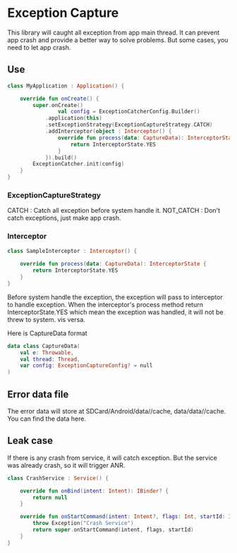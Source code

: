 # Exception Capture

This library will caught all exception from app main thread. It can prevent app crash and provide a better way to solve problems.
But some cases, you need to let app crash.

## Use
```kotlin
class MyApplication : Application() {

    override fun onCreate() {
        super.onCreate()
                val config = ExceptionCatcherConfig.Builder()
            .application(this)
            .setExceptionStrategy(ExceptionCaptureStrategy.CATCH)
            .addInterceptor(object : Interceptor() {
                override fun process(data: CaptureData): InterceptorState {
                    return InterceptorState.YES
                }
            }).build()
        ExceptionCatcher.init(config)
    }
}
```

### ExceptionCaptureStrategy
CATCH : Catch all exception before system handle it.
NOT_CATCH : Don't catch exceptions, just make app crash.

### Interceptor
```kotlin
class SampleInterceptor : Interceptor() {
    
    override fun process(data: CaptureData): InterceptorState {
        return InterceptorState.YES
    }
}
```
Before system handle the exception, the exception will pass to interceptor to handle exception.
When the interceptor's process method return InterceptorState.YES which mean the exception was handled, it will not be threw to system. vis versa.

Here is CaptureData format
```kotlin
data class CaptureData(
    val e: Throwable,
    val thread: Thread,
    var config: ExceptionCaptureConfig? = null
)
```

## Error data file
The error data will store at SDCard/Android/data/<application package>/cache, data/data/<application package>/cache.
You can find the data here.

## Leak case
If there is any crash from service, it will catch exception. But the service was already crash, so it will trigger ANR.

```kotlin
class CrashService : Service() {

    override fun onBind(intent: Intent): IBinder? {
        return null
    }

    override fun onStartCommand(intent: Intent?, flags: Int, startId: Int): Int {
        throw Exception("Crash Service")
        return super.onStartCommand(intent, flags, startId)
    }
}

```
